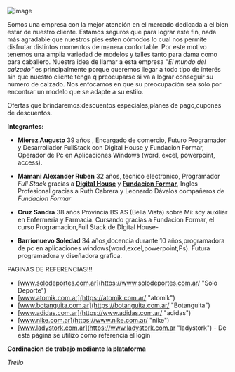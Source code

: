 ![image](https://user-images.githubusercontent.com/87153906/127256057-73a69a3a-4f0b-4aba-8e86-3ff3171d4069.png)


Somos una empresa con la mejor atención en el mercado dedicada a el bien estar de nuestro cliente. Estamos seguros que para lograr este fin, nada más agradable que nuestros pies estén cómodos lo cual nos permite disfrutar distintos momentos de manera confortable. Por este motivo tenemos una amplia variedad de modelos y talles tanto para dama como para caballero. Nuestra idea de llamar a esta empresa *"El mundo del calzado"*  es principalmente porque  queremos llegar a todo tipo de interés sin que nuestro cliente tenga q preocuparse si va a lograr conseguir su número de calzado. Nos enfocamos en que su preocupación sea solo por encontrar un modelo que se adapte a su estilo.

Ofertas que brindaremos:descuentos especiales,planes de pago,cupones de descuentos.


**Integrantes:**

- **Mierez  Augusto**
39 años , Encargado de comercio, Futuro Programador  y Desarrollador FullStack con  Digital House y Fundacion Formar, Operador de Pc en Aplicaciones Windows (word, excel, powerpoint, access).

- **Mamani Alexander Ruben**  32 años, tecnico electronico, Programador *Full Stack* gracias a **[Digital House](https://www.digitalhouse.com/ar "Digital House")** y **[Fundacion Formar](https://www.fundacionformar.net/ "Fundacion formar")**, Ingles Profesional gracias a Ruth Cabrera y Leonardo Dávalos compañeros de *Fundacion Formar*



- **Cruz Sandra**
38 años
Provincia:BS.AS (Bella Vista)
sobre Mi: soy auxiliar en Enfermeria y Farmacia.
 Cursando gracias a Fundacion Formar, el curso Programacion,Full Stack de DIgital House- 



- **Barrionuevo Soledad**
34 años,docencia durante 10 años,programadora de pc en aplicaciones windows(word,excel,powerpoint,Ps). Futura programadora y diseñadora grafica.

PAGINAS DE REFERENCIAS!!!

- [www.solodeportes.com.ar](https://www.solodeportes.com.ar/ "Solo Deporte")
- [www.atomik.com.ar](https://atomik.com.ar/ "atomik")
- [www.botanguita.com.ar](https://botanguita.com.ar/ "Botanguita")
- [www.adidas.com.ar](https://www.adidas.com.ar/ "adidas")
- [www.nike.com.ar](https://www.nike.com.ar/ "nike")
- [www.ladystork.com.ar](https://www.ladystork.com.ar "ladystork")  - De esta página se utilizo como referencia el login

**Cordinacion de trabajo mediante la plataforma**

*Trello*


